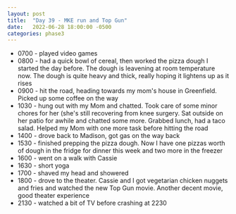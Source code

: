 ```yaml
---
layout: post
title:  "Day 39 - MKE run and Top Gun"
date:   2022-06-28 18:00:00 -0500
categories: phase3
---
```


* 0700 - played video games
* 0800 - had a quick bowl of cereal, then worked the pizza dough I started the day before.
The dough is leavening at room temperature now. The dough is quite heavy and thick, really hoping
it lightens up as it rises
* 0900 - hit the road, heading towards my mom's house in Greenfield. Picked up some coffee on the way
* 1030 - hung out with my Mom and chatted. Took care of some minor chores for her (she's still recovering
from knee surgery. Sat outside on her patio for awhile and chatted some more. Grabbed lunch, had a taco
salad. Helped my Mom with one more task before hitting the road
* 1400 - drove back to Madison, got gas on the way back
* 1530 - finished prepping the pizza dough. Now I have one pizzas worth of dough in the fridge for dinner
this week and two more in the freezer
* 1600 - went on a walk with Cassie
* 1630 - short yoga
* 1700 - shaved my head and showered
* 1800 - drove to the theater. Cassie and I got vegetarian chicken nuggets and fries and watched the new
Top Gun movie. Another decent movie, good theater experience
* 2130 - watched a bit of TV before crashing at 2230
